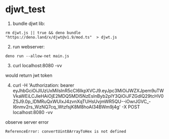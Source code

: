 # djwt_test

1. bundle djwt lib:

`rm djwt.js || true && deno bundle "https://deno.land/x/djwt@v1.9/mod.ts"  > djwt.js`

2. run webserver:

`deno run --allow-net main.js`

3. curl localhost:8080 -vv

would return jwt token

4. curl -H 'Authorization: bearer eyJhbGciOiJIUzUxMiIsInR5cCI6IkpXVCJ9.eyJpc3MiOiJWZXJpem9uTWVkaWEiLCJleHAiOjE2MDQ5MDI5NzEsInByb2plY3QiOiJFZGdlQ29tcHV0ZSJ9.0p_IDMRuQxWUIxJ4zvnXqTUHsUvjmWR5QU--iOwrJGVC_-I6nmv2rs_WzNQ7cq_WtzfsjK8M8hoAI34BWm9j4g' -X POST localhost:8080 -vv

observe server error

```
ReferenceError: convertUint8ArrayToHex is not defined
```
